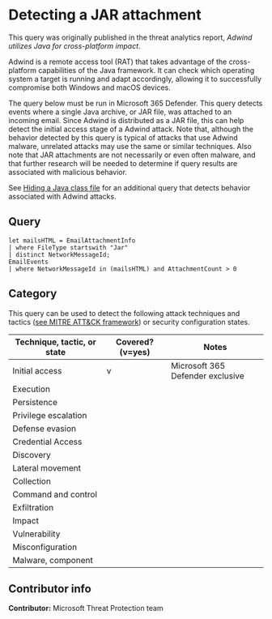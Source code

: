 # Detecting a JAR attachment

This query was originally published in the threat analytics report, *Adwind utilizes Java for cross-platform impact*.

Adwind is a remote access tool (RAT) that takes advantage of the cross-platform capabilities of the Java framework. It can check which operating system a target is running and adapt accordingly, allowing it to successfully compromise both Windows and macOS devices.

The query below must be run in Microsoft 365 Defender. This query detects events where a single Java archive, or JAR file, was attached to an incoming email. Since Adwind is distributed as a JAR file, this can help detect the initial access stage of a Adwind attack. Note that, although the behavior detected by this query is typical of attacks that use Adwind malware, unrelated attacks may use the same or similar techniques. Also note that JAR attachments are not necessarily or even often malware, and that further research will be needed to determine if query results are associated with malicious behavior.

See [Hiding a Java class file](../Defense%20evasion/hiding-java-class-file.md) for an additional query that detects behavior associated with Adwind attacks.

## Query

```kusto
let mailsHTML = EmailAttachmentInfo
| where FileType startswith "Jar"
| distinct NetworkMessageId;
EmailEvents
| where NetworkMessageId in (mailsHTML) and AttachmentCount > 0
```

## Category

This query can be used to detect the following attack techniques and tactics ([see MITRE ATT&CK framework](https://attack.mitre.org/)) or security configuration states.

| Technique, tactic, or state | Covered? (v=yes) | Notes |
|-|-|-|
| Initial access | v | Microsoft 365 Defender exclusive |
| Execution |  |  |
| Persistence |  |  |
| Privilege escalation |  |  |
| Defense evasion |  |  |
| Credential Access |  |  |
| Discovery |  |  |
| Lateral movement |  |  |
| Collection |  |  |
| Command and control |  |  |
| Exfiltration |  |  |
| Impact |  |  |
| Vulnerability |  |  |
| Misconfiguration |  |  |
| Malware, component |  |  |

## Contributor info

**Contributor:** Microsoft Threat Protection team
